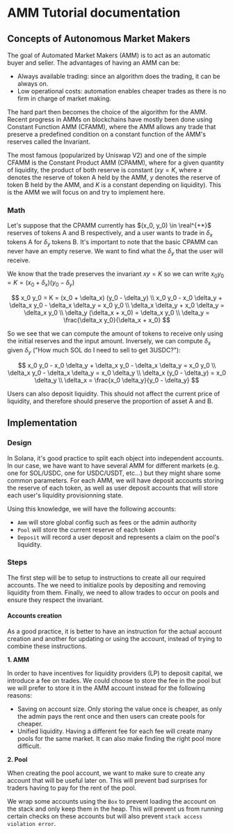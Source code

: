 # AMM Tutorial documentation

## Concepts of Autonomous Market Makers

The goal of Automated Market Makers (AMM) is to act as an automatic buyer and seller. The advantages of having an AMM can be:

- Always available trading: since an algorithm does the trading, it can be always on.
- Low operational costs: automation enables cheaper trades as there is no firm in charge of market making.

The hard part then becomes the choice of the algorithm for the AMM.
Recent progress in AMMs on blockchains have mostly been done using Constant Function AMM (CFAMM), where the AMM allows any trade that preserve a predefined condition on a constant function of the AMM's reserves called the Invariant.

The most famous (popularized by Uniswap V2) and one of the simple CFAMM is the Constant Product AMM (CPAMM), where for a given quantity of liquidity, the product of both reserve is constant ($xy = K$, where $x$ denotes the reserve of token A held by the AMM, $y$ denotes the reserve of token B held by the AMM, and $K$ is a constant depending on liquidity). This is the AMM we will focus on and try to implement here.

### Math

Let's suppose that the CPAMM currently has $(x_0, y_0) \in \real^{+*}$ reserves of tokens A and B respectively, and a user wants to trade in $\delta_x$ tokens A for $\delta_y$ tokens B. It's important to note that the basic CPAMM can never have an empty reserve. We want to find what the $\delta_y$ that the user will receive.

We know that the trade preserves the invariant $xy = K$ so we can write $x_0 y_0 = K = (x_0 + \delta_x) (y_0 - \delta_y)$

$$
x_0 y_0 = K = (x_0 + \delta_x) (y_0 - \delta_y)
\\
x_0 y_0 - x_0 \delta_y + \delta_x y_0 - \delta_x \delta_y = x_0 y_0
\\
\delta_x \delta_y + x_0 \delta_y = \delta_x y_0
\\
\delta_y (\delta_x + x_0) = \delta_x y_0
\\
\delta_y = \frac{\delta_x y_0}{\delta_x + x_0}
$$

So we see that we can compute the amount of tokens to receive only using the initial reserves and the input amount. Inversely, we can compute $\delta_x$ given $\delta_y$ ("How much SOL do I need to sell to get 3USDC?"):

$$
x_0 y_0 - x_0 \delta_y + \delta_x y_0 - \delta_x \delta_y = x_0 y_0
\\
\delta_x y_0 - \delta_x \delta_y = x_0 \delta_y
\\
\delta_x (y_0 - \delta_y) = x_0 \delta_y
\\
\delta_x = \frac{x_0 \delta_y}{y_0 - \delta_y}
$$

Users can also deposit liquidity. This should not affect the current price of liquidity, and therefore should preserve the proportion of asset A and B.

## Implementation

### Design

In Solana, it's good practice to split each object into independent accounts. In our case, we have want to have several AMM for different markets (e.g. one for SOL/USDC, one for USDC/USDT, etc...) but they might share some common parameters. For each AMM, we will have deposit accounts storing the reserve of each token, as well as user deposit accounts that will store each user's liquidity provisionning state.

Using this knowledge, we will have the following accounts:

- `Amm` will store global config such as fees or the admin authority
- `Pool` will store the current reserve of each token
- `Deposit` will record a user deposit and represents a claim on the pool's liquidity.

### Steps

The first step will be to setup to instructions to create all our required accounts. The we need to initialize pools by depositing and removing liquidity from them. Finally, we need to allow trades to occur on pools and ensure they respect the invariant.

#### Accounts creation

As a good practice, it is better to have an instruction for the actual account creation and another for updating or using the account, instead of trying to combine these instructions.

**1. AMM**

In order to have incentives for liquidity providers (LP) to deposit capital, we introduce a fee on trades. We could choose to store the fee in the pool but we will prefer to store it in the AMM account instead for the following reasons:

- Saving on account size. Only storing the value once is cheaper, as only the admin pays the rent once and then users can create pools for cheaper.
- Unified liquidity. Having a different fee for each fee will create many pools for the same market. It can also make finding the right pool more difficult.

**2. Pool**

When creating the pool account, we want to make sure to create any account that will be useful later on. This will prevent bad surprises for traders having to pay for the rent of the pool.

We wrap some accounts using the `Box` to prevent loading the account on the stack and only keep them in the heap. This will prevent us from running certain checks on these accounts but will also prevent `stack access violation error`.
